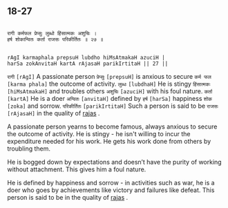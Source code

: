 ## 18-27


```shloka-sa

रागी कर्मफल प्रेप्सुः लुब्धो हिंसात्मकः अशुचिः ।
हर्ष शोकान्वितः कर्ता राजसः परिकीर्तितः ॥ २७ ॥

```
```shloka-sa-hk

rAgI karmaphala prepsuH lubdho hiMsAtmakaH azuciH |
harSa zokAnvitaH kartA rAjasaH parikIrtitaH || 27 ||

```
`रागी` `[rAgI]` A passionate person `प्रेप्सुः` `[prepsuH]` is anxious to secure `कर्म फल` `[karma phala]` the outcome of activity. `लुब्धः` `[lubdhaH]` He is stingy `हिंसात्मकः` `[hiMsAtmakaH]` and troubles others `अशुचिः` `[azuciH]` with his foul nature. `कर्ता` `[kartA]` He is a doer `अन्वितः` `[anvitaH]` defined by `हर्ष` `[harSa]` happiness `शोक` `[zoka]` and sorrow. `परिकीर्तितः` `[parikIrtitaH]` Such a person is said to be `राजसः` `[rAjasaH]` in the quality of 
[rajas](14-7.md#rajas)
.

A passionate person yearns to become famous, always anxious to secure the outcome of activity. He is stingy - he isn't willing to incur the expenditure needed for his work. He gets his work done from others by troubling them. 

He is bogged down by expectations and doesn’t have the purity of working without attachment. This gives him a foul nature. 

He is defined by happiness and sorrow - in activities such as war, he is a doer who goes by achievements like victory and failures like defeat. This person is said to be in the quality of 
[rajas](14-7.md#rajas)
.



